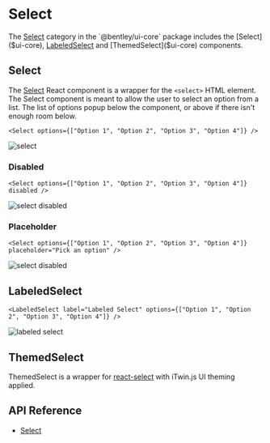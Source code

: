 # Select

The [Select]($ui-core:Select) category in the `@bentley/ui-core` package includes the
[Select]($ui-core), [LabeledSelect]($ui-core) and [ThemedSelect]($ui-core) components.

## Select

The [Select]($ui-core) React component is a wrapper for the `<select>` HTML element.
The Select component is meant to allow the user to select an option from a list.
The list of options popup below the component, or above if there isn't enough room below.

```tsx
<Select options={["Option 1", "Option 2", "Option 3", "Option 4"]} />
```

![select](./images/Select.png "Select")

### Disabled

```tsx
<Select options={["Option 1", "Option 2", "Option 3", "Option 4"]} disabled />
```

![select disabled](./images/SelectDisabled.png "Disabled Select")

### Placeholder

```tsx
<Select options={["Option 1", "Option 2", "Option 3", "Option 4"]} placeholder="Pick an option" />
```

![select disabled](./images/SelectPlaceholder.png "Select with placeholder")

## LabeledSelect

```tsx
<LabeledSelect label="Labeled Select" options={["Option 1", "Option 2", "Option 3", "Option 4"]} />
```

![labeled select](./images/LabeledSelect.png "Labeled Select")

## ThemedSelect

ThemedSelect is a wrapper for [react-select](https://www.npmjs.com/package/react-select) with iTwin.js UI theming applied.

## API Reference

- [Select]($ui-core:Select)
